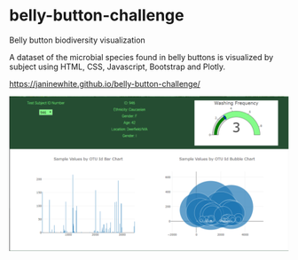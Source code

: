 # belly-button-challenge
Belly button biodiversity visualization

A dataset of the microbial species found in belly buttons is visualized by subject using HTML, CSS, Javascript, Bootstrap and Plotly.

https://janinewhite.github.io/belly-button-challenge/

![Preview](https://github.com/janinewhite/belly-button-challenge/blob/master/assets/img/Preview.png?raw=true)
